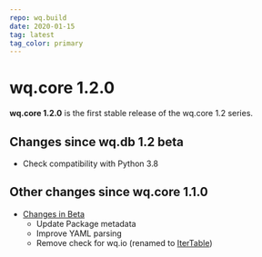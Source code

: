```yaml
---
repo: wq.build
date: 2020-01-15
tag: latest
tag_color: primary
---
```


# wq.core 1.2.0

**wq.core 1.2.0** is the first stable release of the wq.core 1.2 series.

## Changes since wq.db 1.2 beta

 * Check compatibility with Python 3.8

## Other changes since wq.core 1.1.0
  * [Changes in Beta](./wq.build-1.2.0b1.md)
     * Update Package metadata
     * Improve YAML parsing
     * Remove check for wq.io (renamed to [IterTable](https://github.com/wq/itertable))
